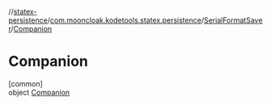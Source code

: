 //[statex-persistence](../../../../index.md)/[com.mooncloak.kodetools.statex.persistence](../../index.md)/[SerialFormatSaver](../index.md)/[Companion](index.md)

# Companion

[common]\
object [Companion](index.md)
